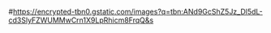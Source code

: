 #https://encrypted-tbn0.gstatic.com/images?q=tbn:ANd9GcShZ5Jz_Dl5dL-cd3SlyFZWUMMwCrn1X9LpRhicm8FrqQ&s
